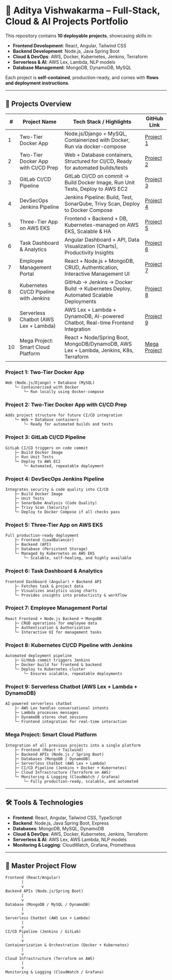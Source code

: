 # 🌟 Aditya Vishwakarma – Full-Stack, Cloud & AI Projects Portfolio

This repository contains **10 deployable projects**, showcasing skills in:

* **Frontend Development**: React, Angular, Tailwind CSS
* **Backend Development**: Node.js, Java Spring Boot
* **Cloud & DevOps**: AWS, Docker, Kubernetes, Jenkins, Terraform
* **Serverless & AI**: AWS Lex, Lambda, NLP models
* **Database Management**: MongoDB, DynamoDB, MySQL

Each project is **self-contained**, production-ready, and comes with **flows and deployment instructions**.

---

## 📂 Projects Overview

| #  | Project Name                           | Tech Stack / Highlights                                                               | GitHub Link                                                                          |
| -- | -------------------------------------- | ------------------------------------------------------------------------------------- | ------------------------------------------------------------------------------------ |
| 1  | Two-Tier Docker App                    | Node.js/Django + MySQL, Containerized with Docker, Run via docker-compose             | [Project 1](https://github.com/<your-username>/project-1-two-tier-docker-app)        |
| 2  | Two-Tier Docker App with CI/CD Prep    | Web + Database containers, Structured for CI/CD, Ready for automated builds/tests     | [Project 2](https://github.com/<your-username>/project-2-docker-ci-cd-prep)          |
| 3  | GitLab CI/CD Pipeline                  | GitLab CI/CD on commit → Build Docker Image, Run Unit Tests, Deploy to AWS EC2        | [Project 3](https://github.com/<your-username>/project-3-gitlab-ci-cd-pipeline)      |
| 4  | DevSecOps Jenkins Pipeline             | Jenkins Pipeline: Build, Test, SonarQube, Trivy Scan, Deploy to Docker Compose        | [Project 4](https://github.com/<your-username>/project-4-devsecops-jenkins)          |
| 5  | Three-Tier App on AWS EKS              | Frontend + Backend + DB, Kubernetes-managed on AWS EKS, Scalable & HA                 | [Project 5](https://github.com/<your-username>/project-5-three-tier-eks)             |
| 6  | Task Dashboard & Analytics             | Angular Dashboard + API, Data Visualization (Charts), Productivity Insights           | [Project 6](https://github.com/<your-username>/project-6-task-dashboard)             |
| 7  | Employee Management Portal             | React + Node.js + MongoDB, CRUD, Authentication, Interactive Management UI            | [Project 7](https://github.com/<your-username>/project-7-employee-portal)            |
| 8  | Kubernetes CI/CD Pipeline with Jenkins | GitHub → Jenkins → Docker Build → Kubernetes Deploy, Automated Scalable Deployments   | [Project 8](https://github.com/<your-username>/project-8-k8s-jenkins-pipeline)       |
| 9  | Serverless Chatbot (AWS Lex + Lambda)  | AWS Lex + Lambda + DynamoDB, AI-powered Chatbot, Real-time Frontend Integration       | [Project 9](https://github.com/<your-username>/project-9-serverless-chatbot)         |
| 10 | Mega Project: Smart Cloud Platform     | React + Node/Spring Boot, MongoDB/DynamoDB, AWS Lex + Lambda, Jenkins, K8s, Terraform | [Mega Project](https://github.com/<your-username>/mega-project-smart-cloud-platform) |


### **Project 1: Two-Tier Docker App**

```
Web (Node.js/Django) + Database (MySQL)
    └─ Containerized with Docker
        └─ Run locally using docker-compose
```

### **Project 2: Two-Tier Docker App with CI/CD Prep**

```
Adds project structure for future CI/CD integration
    └─ Web + Database containers
        └─ Ready for automated builds and tests
```

### **Project 3: GitLab CI/CD Pipeline**

```
GitLab CI/CD triggers on code commit
    ├─ Build Docker Image
    ├─ Run Unit Tests
    └─ Deploy to AWS EC2
        └─ Automated, repeatable deployment
```

### **Project 4: DevSecOps Jenkins Pipeline**

```
Integrates security & code quality into CI/CD
    ├─ Build Docker Image
    ├─ Unit Tests
    ├─ SonarQube Analysis (Code Quality)
    ├─ Trivy Scan (Security)
    └─ Deploy to Docker Compose if all checks pass
```

### **Project 5: Three-Tier App on AWS EKS**

```
Full production-ready deployment
    ├─ Frontend (LoadBalancer)
    ├─ Backend (API)
    ├─ Database (Persistent Storage)
    └─ Managed by Kubernetes on AWS EKS
        └─ Scalable, self-healing, and highly available
```

### **Project 6: Task Dashboard & Analytics**

```
Frontend Dashboard (Angular) + Backend API
    ├─ Fetches task & project data
    ├─ Visualizes analytics using charts
    └─ Provides insights into productivity & workflow
```

### **Project 7: Employee Management Portal**

```
React Frontend + Node.js Backend + MongoDB
    ├─ CRUD operations for employee data
    ├─ Authentication & Authorization
    └─ Interactive UI for management tasks
```

### **Project 8: Kubernetes CI/CD Pipeline with Jenkins**

```
Automated deployment pipeline
    ├─ GitHub commit triggers Jenkins
    ├─ Docker build for frontend & backend
    └─ Deploy to Kubernetes cluster
        └─ Ensures scalable, repeatable deployments
```

### **Project 9: Serverless Chatbot (AWS Lex + Lambda + DynamoDB)**

```
AI-powered serverless chatbot
    ├─ AWS Lex handles conversational intents
    ├─ Lambda processes messages
    ├─ DynamoDB stores chat sessions
    └─ Frontend integration for real-time interaction
```

### **Mega Project: Smart Cloud Platform**

```
Integration of all previous projects into a single platform
    ├─ Frontend (React + Tailwind)
    ├─ Backend APIs (Node.js / Spring Boot)
    ├─ Databases (MongoDB / DynamoDB)
    ├─ Serverless Chatbot (AWS Lex + Lambda)
    ├─ CI/CD Pipeline (Jenkins + Docker + Kubernetes)
    ├─ Cloud Infrastructure (Terraform on AWS)
    └─ Monitoring & Logging (CloudWatch / Grafana)
        └─ Fully production-ready, scalable, and automated
```

---

## 🛠️ Tools & Technologies

* **Frontend**: React, Angular, Tailwind CSS, TypeScript
* **Backend**: Node.js, Java Spring Boot, Express
* **Databases**: MongoDB, MySQL, DynamoDB
* **Cloud & DevOps**: AWS, Docker, Kubernetes, Jenkins, Terraform
* **Serverless & AI**: AWS Lex, AWS Lambda, NLP models
* **Monitoring & Logging**: CloudWatch, Grafana, Prometheus

---

## 🔄 Master Project Flow

```
Frontend (React/Angular)
       |
       v
Backend APIs (Node.js/Spring Boot)
       |
       v
Database (MongoDB / MySQL / DynamoDB)
       |
       v
Serverless Chatbot (AWS Lex + Lambda)
       |
       v
CI/CD Pipeline (Jenkins / GitLab)
       |
       v
Containerization & Orchestration (Docker + Kubernetes)
       |
       v
Cloud Infrastructure (Terraform on AWS)
       |
       v
Monitoring & Logging (CloudWatch / Grafana)
```

<!---

This **Master README** is now **ready for GitHub** and:

* Lists **all 9 previous projects + Mega Project**
* Shows **flows and architecture in concise hierarchy**
* Highlights **skills, tech stack, and deployment**
--->
